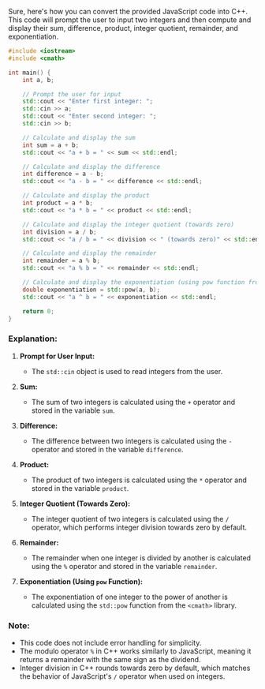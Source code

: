 Sure, here's how you can convert the provided JavaScript code into C++. This code will prompt the user to input two integers and then compute and display their sum, difference, product, integer quotient, remainder, and exponentiation.

```cpp
#include <iostream>
#include <cmath>

int main() {
    int a, b;

    // Prompt the user for input
    std::cout << "Enter first integer: ";
    std::cin >> a;
    std::cout << "Enter second integer: ";
    std::cin >> b;

    // Calculate and display the sum
    int sum = a + b;
    std::cout << "a + b = " << sum << std::endl;

    // Calculate and display the difference
    int difference = a - b;
    std::cout << "a - b = " << difference << std::endl;

    // Calculate and display the product
    int product = a * b;
    std::cout << "a * b = " << product << std::endl;

    // Calculate and display the integer quotient (towards zero)
    int division = a / b;
    std::cout << "a / b = " << division << " (towards zero)" << std::endl;

    // Calculate and display the remainder
    int remainder = a % b;
    std::cout << "a % b = " << remainder << std::endl;

    // Calculate and display the exponentiation (using pow function from cmath)
    double exponentiation = std::pow(a, b);
    std::cout << "a ^ b = " << exponentiation << std::endl;

    return 0;
}
```

### Explanation:
1. **Prompt for User Input:**
   - The `std::cin` object is used to read integers from the user.

2. **Sum:**
   - The sum of two integers is calculated using the `+` operator and stored in the variable `sum`.

3. **Difference:**
   - The difference between two integers is calculated using the `-` operator and stored in the variable `difference`.

4. **Product:**
   - The product of two integers is calculated using the `*` operator and stored in the variable `product`.

5. **Integer Quotient (Towards Zero):**
   - The integer quotient of two integers is calculated using the `/` operator, which performs integer division towards zero by default.

6. **Remainder:**
   - The remainder when one integer is divided by another is calculated using the `%` operator and stored in the variable `remainder`.

7. **Exponentiation (Using `pow` Function):**
   - The exponentiation of one integer to the power of another is calculated using the `std::pow` function from the `<cmath>` library.

### Note:
- This code does not include error handling for simplicity.
- The modulo operator `%` in C++ works similarly to JavaScript, meaning it returns a remainder with the same sign as the dividend.
- Integer division in C++ rounds towards zero by default, which matches the behavior of JavaScript's `/` operator when used on integers.
